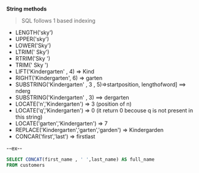 **String methods**
> SQL follows 1 based indexing

- LENGTH('sky')
- UPPER('sky')
- LOWER('Sky')
- LTRIM('     Sky')
- RTRIM('Sky        ')
- TRIM('  Sky  ')
- LIFT('Kindergarten' , 4) => Kind
- RIGHT('Kindergarten',  6) => garten
- SUBSTRING('Kindergarten' , 3 , 5)=>startposition, lengthofword] ==> nderg
- SUBSTRING('Kindergarten' , 3) ==> dergarten
- LOCATE('n','Kindergarten') => 3 (position of n)
- LOCATE('q','Kindergarten') => 0 (it return 0 becouse q is not present in this string)
- LOCATE('garten','Kindergarten') => 7
- REPLACE('Kindergarten','garten','garden') => Kindergarden
- CONCAR('first','last') => firstlast

--ex--
```SQL
SELECT CONCAT(first_name , ' ',last_name) AS full_name
FROM customers
```
